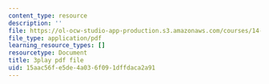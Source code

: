 ```yaml
---
content_type: resource
description: ''
file: https://ol-ocw-studio-app-production.s3.amazonaws.com/courses/14-01-principles-of-microeconomics-fall-2018/15aac56fe5de4a036f091dffdaca2a91_B6wI0CE4GjM.pdf
file_type: application/pdf
learning_resource_types: []
resourcetype: Document
title: 3play pdf file
uid: 15aac56f-e5de-4a03-6f09-1dffdaca2a91
---
```

